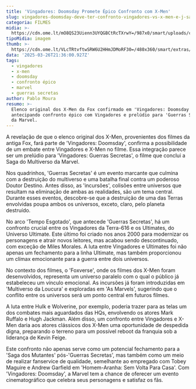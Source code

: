 ```yaml
---
title: 'Vingadores: Doomsday Promete Épico Confronto com X-Men'
slug: vingadores-doomsday-deve-ter-confronto-vingadores-vs-x-men-e-j-sabemos-como
categoria: FILMES
midia: >-
  https://cdn.ome.lt/mO8QS23Uienn3UYQGBCtRcTXrwY=/987x0/smart/uploads/conteudo/fotos/vingadores-x-men.jpg
tipoMidia: imagem
thumb: >-
  https://cdn.ome.lt/VLcTRtvftwSRW6U2HHmJDMoRF30=/480x360/smart/extras/conteudos/vingadores-x-men.jpg
data: '2025-03-26T21:36:00.927Z'
tags:
  - vingadores
  - x-men
  - doomsday
  - confronto épico
  - marvel
  - guerras secretas
author: Pablo Moura
resumo: >-
  Elenco original dos X-Men da Fox confirmado em 'Vingadores: Doomsday',
  antecipando confronto épico com Vingadores e prelúdio para 'Guerras Secretas'
  da Marvel.
---
```


A revelação de que o elenco original dos X-Men, provenientes dos filmes da antiga Fox, fará parte de 'Vingadores: Doomsday', confirma a possibilidade de um embate entre Vingadores e X-Men no filme. Essa integração parece ser um prelúdio para 'Vingadores: Guerras Secretas', o filme que conclui a Saga do Multiverso da Marvel. 

Nos quadrinhos, 'Guerras Secretas' é um evento marcante que culmina com a destruição do multiverso e uma batalha final contra um poderoso Doutor Destino. Antes disso, as 'incursões', colisões entre universos que resultam na eliminação de ambas as realidades, são um tema central. Durante esses eventos, descobre-se que a destruição de uma das Terras envolvidas poupa ambos os universos, exceto, claro, pelo planeta destruído. 

No arco 'Tempo Esgotado', que antecede 'Guerras Secretas', há um confronto crucial entre os Vingadores da Terra-616 e os Ultimates, do Universo Ultimate. Este último foi criado nos anos 2000 para modernizar os personagens e atrair novos leitores, mas acabou sendo descontinuado, com exceção de Miles Morales. A luta entre Vingadores e Ultimates foi não apenas um fechamento para a linha Ultimate, mas também proporcionou um clímax emocionante para a guerra entre dois universos. 

No contexto dos filmes, o 'Foxverse', onde os filmes dos X-Men foram desenvolvidos, representa um universo paralelo com o qual o público já estabeleceu um vínculo emocional. As incursões já foram introduzidas em 'Multiverso da Loucura' e exploradas em 'As Marvels', sugerindo que o conflito entre os universos será um ponto central em futuros filmes. 

A luta entre Hulk e Wolverine, por exemplo, poderia trazer para as telas um dos combates mais aguardados das HQs, envolvendo os atores Mark Ruffalo e Hugh Jackman. Além disso, um confronto entre Vingadores e X-Men daria aos atores clássicos dos X-Men uma oportunidade de despedida digna, preparando o terreno para um possível reboot da franquia sob a liderança de Kevin Feige. 

Este confronto não apenas serve como um potencial fechamento para a 'Saga dos Mutantes' pós-'Guerras Secretas', mas também como um meio de realizar fanservice de qualidade, semelhante ao empregado com Tobey Maguire e Andrew Garfield em 'Homem-Aranha: Sem Volta Para Casa'. Com 'Vingadores: Doomsday', a Marvel tem a chance de oferecer um evento cinematográfico que celebra seus personagens e satisfaz os fãs.

